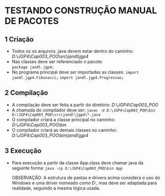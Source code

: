 # TESTANDO CONSTRUÇÃO MANUAL DE PACOTES

## 1 Criação
* Todos os os arquivos .java devem estar dentro do caminho:
    *D:\JGP4\Cap003_POO\src\jandl\jgp4*
* Nas classes deve ser referenciado o pacote:    
    ```package jandl.jgp4;```
* No programa principal deve ser importadas as classes:
    ```import jandl.jgp4.Fibonacci;```
    ```import jandl.jgp4.Progressao;```
## 2 Compilação
* A compilação deve ser feita a partir do diretório:
    *D:\JGP4\Cap003_POO*
* A chamada do compilador deve ser:
    ```javac -d D:\JGP4\Cap003_POO\bin D:\JGP4\Cap003_POO\src\jandl\jgp4\*.java```
* O compilador criará a classe principal no caminho:
    *D:\JGP4\Cap003_POO\bin*
* O compilador criará as demais classes no caminho:
    *D:\JGP4\Cap003_POO\bin\jandl\jgp4*
## 3 Execução
* Para execução a partir da classe App.class deve chamar java da seguinte forma:
    ```java -cp D:\JGP4\Cap003_POO\bin App```
    
    OBSERVAÇÃO: A estrutura de pastas e drivers acima considera o uso do Windows e uma driver nomeado como D:, mas deve ser adaptada para realidade, seguindo a mesma lógica usada.
